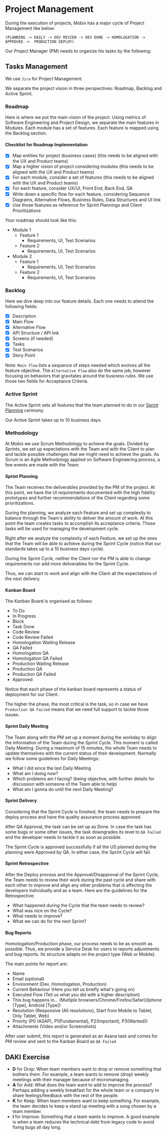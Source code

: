 # Project Management

During the execution of projects, Mobix has a major cycle of Project Management like below:

`(PLANNING -> DAILY -> DEV REVIEW -> DEV DONE -> HOMOLOGATION -> APPROVED ->  PRODUCTION DEPLOY)`

Our Project Manager \(PM\) needs to organize his tasks by the following:

## Tasks Management

We use `Jira` for Project Management. 

We separate the project vision in three perspectives: Roadmap, Backlog and Active Sprint.

### Roadmap

Here is where we put the main vision of the project. Using metrics of Software Engineering and Project Design, we separate the main features in Modules.
Each module has a set of features. Each feature is mapped using the Backlog section.

#### Checklist for Roadmap Implementation

* [x] Map entities for project (business cases) (this needs to be aligned with the UX and Product teams)
* [x] Map a higher vision of project considering modules (this needs to be aligned with the UX and Product teams)
* [x] For each module, consider a set of features (this needs to be aligned with the UX and Product teams)
* [x] For each feature, consider UX/UI, Front End, Back End, QA
* [x] Write down a specific flow for each feature, considering Sequence Diagrams, Alternative Flows, Business Rules, Data Structures and UI link
* [x] Use those features as reference for Sprint Plannings and Client Prioritizations

Your roadmap should look like this:

* Module 1
  * Feature 1
    * Requirements, UI, Test Scenarios
  * Feature 2
    * Requirements, UI, Test Scenarios
* Module 2
  * Feature 1
    * Requirements, UI, Test Scenarios
  * Feature 2
    * Requirements, UI, Test Scenarios

### Backlog

Here we dive deep into our feature details. Each one needs to attend the following fields:

* [x] Description
* [x] Main Flow
* [x] Alternative Flow
* [x] API Structure / API link
* [x] Screens (if needed)
* [x] Tasks
* [x] Test Scenarios
* [x] Story Point

Note: `Main Flow` lists a sequence of steps needed which evolves all the feature objective. The `Alternative Flow` also do the same job, however focusing on behaviors that gravitates around the business rules. We use those two fields for Acceptance Criteria.

### Active Sprint

The Active Sprint sets all features that the team planned to do in our [Sprint Planning](#sprint-planning) cerimony.

Our Active Sprint takes up to 10 business days.

### Methodology

At Mobix we use Scrum Methodology to achieve the goals. Divided by Sprints, we set up expectations with the Team and with the Client to plan and tackle possible challenges that we might need to achieve the goals. As Scrum is an Agile Methodology applied on Software Engineering process, a few events are made with the Team:

#### Sprint Planning

The Team receives the deliverables provided by the PM of the project. At this point, we have the UI requirements documented with the high fidelity prototypes and further recommendations of the Client regarding some prioritizations.

During the planning, we analyze each Feature and set up complexity to balance through the Team's ability to deliver the amount of work. At this point the team creates tasks to accomplish its acceptance criteria. Those tasks will be used for managing the development cycle.

Right after we analyze the complexity of each Feature, we set up the ones that the Team will be able to achieve during the Sprint Cycle \(notice that our standards takes up to a 10 business days cycle\).

During the Sprint Cycle, neither the Client nor the PM is able to change requirements nor add more deliverables for the Sprint Cycle.

Thus, we can start to work and align with the Client all the expectations of the next delivery.

#### Kanban Board

The Kanban Board is organised as follows:

* To Do
* In Progress
* Block
* Task Done
* Code Review
* Code Review Failed
* Homologation Waiting Release
* QA Failed
* Homologation QA
* Homologation QA Failed
* Production Waiting Release
* Production QA
* Production QA Failed
* Approved

Notice that each phase of the kanban board represents a status of deployment for our Client. 

The higher the phase, the most critical is the task, so in case we have `Production QA Failed` means that we need full support to tackle those issues.

#### Sprint Daily Meeting

The Team along with the PM set up a moment during the workday to align the information of the Team during the Sprint Cycle. This moment is called Daily Meeting. During a maximum of 15 minutes, the whole Team needs to update themselves with the current status of their development. Normally we follow some guidelines for Daily Meetings:

* What I did since the last Daily Meeting
* What am I doing now? 
* Which problems am I facing? \(being objective, with further details for discussion with someone of the Team able to help\)
* What am I gonna do until the next Daily Meeting?

#### Sprint Delivery

Considering that the Sprint Cycle is finished, the team needs to prepare the deploy process and have the quality assurance process approved. 

After QA Approval, the task can be set up as Done. In case the task has some bugs or some other issues, the task downgrades its level to `QA Failed` and the developer needs to tackle it as soon as possible. 

The Sprint Cycle is approved successfully if all the US planned during the planning were Approved by QA. In either case, the Sprint Cycle will fail.

#### Sprint Retrospective

After the Deploy process and the Approval/Disapproval of the Sprint Cycle, the Team needs to review their work during the past cycle and share with each other to improve and align any other problems that is affecting the developers individually and as a team. Here are the guidelines for the Retrospective:

* What happened during the Cycle that the team needs to review?
* What was nice on the Cycle?
* What needs to improve?
* What we can do for the next Sprint?

#### Bug Reports

Homologation/Production phase, our process needs to be as smooth as possible. Thus, we provide a Service Desk for users to reports adjustments and bug reports. Its structure adapts on the project type (Web or Mobile).

The main points for report are:

* Name
* Email (optional)
* Environment (Dev, Homologation, Production)
* Current Behaviour (Here you tell us briefly what's going on)
* Executed Flow (Tell us what you did with a higher description) 
* This bug happens in... (Multiple browsers/Chrome/Firefox/Safari)(Iphone [Type], Android [Type])
* Resolution (Responsive (All resolutions), Start from Mobile to Tablet, Only Tablet, Web)
* Priority (P0 (ASAP), P1(Fundamental), P2(Important), P3(Wanted))
* Attachments (Video and/or Screenshots)

After user submit, this report is generated as an Asana task and comes for PM review and sent to the Kanban Board as `QA Failed`

## **DAKI Exercise**

* **D** for Drop: When team members want to drop or remove something that bothers them. For example, a team wants to remove \(drop\) weekly meetings with their manager because of micromanaging.
* **A** for Add: What does the team want to add to improve the process? Perhaps adding a weekly breakfast for the whole team or a company to share feelings/feedback with the rest of the people.
* **K** for Keep: When team members want to keep something. For example, the team decides to keep a stand up meeting with a song chosen by a team member.
* **I** for Improve: Something that a team wants to improve. A good example is when a team reduces the technical debt from legacy code to avoid fixing bugs all day long.
